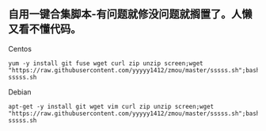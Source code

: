 ## 自用一键合集脚本-有问题就修没问题就搁置了。人懒又看不懂代码。
Centos
```shell
yum -y install git fuse wget curl zip unzip screen;wget "https://raw.githubusercontent.com/yyyyy1412/zmou/master/sssss.sh";bash sssss.sh
```
Debian
```shell
apt-get -y install git wget vim curl zip unzip screen;wget "https://raw.githubusercontent.com/yyyyy1412/zmou/master/sssss.sh";bash sssss.sh
```
